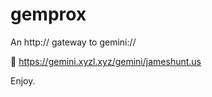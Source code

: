 # gemprox

An http:// gateway to gemini://

🚀 <https://gemini.xyzl.xyz/gemini/jameshunt.us>

Enjoy.
